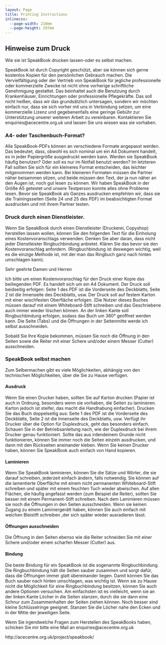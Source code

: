 ```yaml
---
layout: Page
title: Printing Instructions
inlinecss:
  --page-width: 210mm
  --page-height: 297mm
---
```

<div class="page">
  <div class="flex-v items-align-center">
    <SpeakBookTextFourColorBkg class="speakbook-title fsize-12 p-1 bold text-center" text="SPEAKBOOK"></SpeakBookTextFourColorBkg>
  </div>
  <h2>Hinweise zum Druck</h2>
  <p>Wie sie ist SpeakBook drucken lassen-oder es selbst machen.</p>
  <p>SpeakBook ist durch Copyright geschützt, aber sie können sich gerne kostenlos Kopien für den persönlichen Gebrauch machen. Die Vervielfältigung oder der Vertrieb von SpeakBook für jegliche professionelle oder kommerzielle Zwecke ist nicht ohne vorherige schriftliche Genehmigung gestattet. Das beinhaltet auch die Benutzung durch Krankenhäuser, Einrichtungen oder professionelle Pflegekräfte. Das soll nicht heißen, dass wir das grundsätzlich untersagen, sondern wir möchten einfach nur, dass sie sich vorher mit uns in Verbindung setzen, um eine kommerzielle Lizenz und gegebenenfalls eine geringe Gebühr zur Unterstützung unserer weiteren Arbeit zu vereinbaren. Kontaktieren Sie enquiries@acecentre.org.uk und lassen Sie uns wissen was sie vorhaben.</p>
  <h3>A4- oder Taschenbuch-Format?</h3>
  <p>Alle SpeakBook-PDFs können an verschiedene Formate angepasst werden. Das bedeutet, dass, obwohl es sich nominal um ein A4 Dokument handelt, es in jeder Papiergröße ausgedruckt werden kann. Werden sie SpeakBook häufig benutzen? Oder soll es nur im Notfall benutzt werden? Im letzteren Fall sollten Sie sich für ein kleineres Format entscheiden, das leichter mitgenommen werden kann. Bei kleineren Formaten müssen die Partner näher beisammen sitzen, und beide müssen den Text, der ja nun näher an den Augen ist, noch gut lesen zu können. Wir haben SpeakBook in der Größe A5 getestet und unsere Testperson konnte alles ohne Probleme lesen. Bevor sie SpeakBook als Ganzes ausdrucken empfehlen wir, dass sie die Trainingsseiten (Seite 24 und 25 des PDF) im beabsichtigten Format  ausdrucken und mit ihrem Partner testen.</p>
  <h3>Druck durch einen Dienstleister.</h3>
  <p>Wenn Sie SpeakBook durch einen Dienstleister (Druckerei, Copyshop) herstellen lassen wollen, können Sie den folgenden Text für die Einholung eines Kostenvoranschlags verwenden. Denken Sie aber daran, dass nicht jeder Dienstleister Ringbuchbindung anbietet. Klären Sie das bevor sie den Kostenvoranschlag anfordern. (Ringbuchbindung ist deswegen wichtig, weil es die einzige Methode ist, mit der man das Ringbuch ganz nach hinten umschlagen kann).</p>
  <div class="my-3"></div>
  <p>Sehr geehrte Damen und Herren</p>
  <p>Ich bitte um einen Kostenvoranschlag für den Druck einer Kopie das beiliegenden PDF. Es handelt sich um ein A4 Dokument. Der Druck soll beidseitig erfolgen: Seite 1 des PDF ist die Vorderseite des Deckblatts, Seite 2 ist die Innenseite des Deckblatts, usw. Der Druck soll auf festem Karton mit einer wischfesten Oberfläche erfolgen. (Die Nutzer dieses Buches müssen darauf mit einem Whiteboard-Stift schreiben und das Geschriebene auch immer wieder löschen können. An der linken Kante soll Ringbuchbindung erfolgen, sodass das Buch um 360° geöffnet werden kann. Die Seite (Tabs) und die Öffnungen in der Seitenmitte werde ich selbst ausschneiden. </p>
  <p>Sobald Sie Ihre Kopie bekommen, müssen Sie noch die Öffnung in den Seiten sowie die Reiter mit einer Schere und/oder einem Messer (Cutter) ausschneiden.</p>
</div>
<div class="page">
  <h3>SpeakBook selbst machen</h3>
  <p>Zum Selbermachen gibt es viele Möglichkeiten, abhängig von den technischen Möglichkeiten, über die Sie zu Hause verfügen.</p>
  <h4>Ausdruck</h4>
  <p>Wenn Sie einen Drucker haben, sollten Sie auf Karton drucken (Papier ist auch in Ordnung, besonders wenn sie vorhaben, die Seiten zu laminieren. Karton jedoch ist steifer, das macht die Handhabung einfacher). Drucken Sie das Buch doppelseitig aus: Seite 1 des PDF ist die Vorderseite des Deckblatts, Seite 2 ist die Innenseite des Deckblatts, usw.
 Verfügt ihr Drucker über die Option für Duplexdruck, geht das besonders einfach. Schauen Sie in der Betriebsanleitung nach, wie der Duplexdruck bei ihrem Drucker genau funktioniert. Sollte das aus irdendeinem Grunde nicht funktionieren, können Sie immer noch die Seiten einzeln ausdrucken, und dann mit den Rückseiten aneinander kleben. Wenn Sie keinen Drucker haben, können Sie SpeakBook auch einfach von Hand kopieren.</p>
  <h4>Laminieren</h4>
  <p>Wenn Sie SpeakBook laminieren, können Sie die Sätze und Wörter, die sie darauf schreiben, jederzeit einfach ändern, falls notwendig. Sie können auf die lamentierte Oberfläche mit einem nicht permanenten Whiteboard-Stift schreiben und später mit einem feuchten Tuch wieder abwischen. Auf allen Flächen, die häufig angefasst werden (zum Beispiel die Reiter), sollten Sie besser mit einem Permanent-Stift schreiben. Nach dem Laminieren müssen sie noch die Öffnungen in den Seiten ausschneiden. Wenn sie keinen Zugang zu einem Laminiergerätt haben, können Sie auch einfach mit weichen Bleistift schreiben ,der sich später wieder ausradieren lässt.</p>
  <h4>Öffnungen ausschneiden</h4>
  <p>Die Öffnung in den Seiten ebenso wie die Reiter schneiden Sie mit einer Schere und/oder einem scharfen Messer (Cutter) aus.</p>
  <h4>Bindung</h4>
  <p>Die beste Bindung für ein SpeakBook ist die sogenannte Ringbuchbindung. Die Ringbuchbindung hält die Seiten sauber zusammen und sorgt dafür, dass die Öffnungen immer glatt übereinander liegen. Damit können Sie das Buch sauber nach hinten umschlagen, was wichtig ist. Wenn sie zu Hause nicht die Möglichkeit für eine Ringbuchbindung besitzen, können Sie auch andere Optionen versuchen. Am einfachsten ist es vielleicht, wenn sie an der linken Kante Löcher in die Seiten stanzen, durch die sie dann eine Schnur zum Zusammenhalten der Seiten ziehen können. Noch besser sind kleine Schlüsselringe geeignet. Stanzen Sie die Löcher nahe den Ecken und in der Mitte der jeweiligen Seite.</p>
</div>
<div class="page">
  <p class="fsize-8 bold">Wenn Sie irgendwelche Fragen zum Herstellen des SpeakBooks haben, schicken Sie mir bitte eine Mail an enquiries@acecentre.org.uk</p>
  <p class="fsize-9 bold text-center">http://acecentre.org.uk/project/speakbook/</p>
</div>

